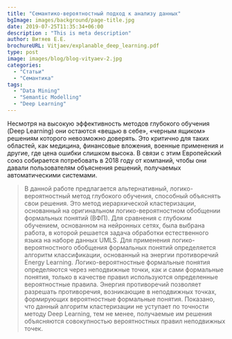 ```yaml
---
title: "Семантико-вероятностный подход к анализу данных"
bgImage: images/background/page-title.jpg
date: 2019-07-25T11:35:34+06:00
description : "This is meta description"
author: Витяев Е.Е.
brochureURL: Vitjaev/explanable_deep_learning.pdf
type: post
image: images/blog/blog-vityaev-2.jpg
categories: 
  - "Статьи"
  - "Семантика"
tags:
  - "Data Mining"
  - "Semantic Modelling"
  - "Deep Learning"  
---
```


Несмотря на высокую эффективность методов глубокого обучения (Deep Learning) они остаются «вещью в себе», «черным ящиком» решениям которого невозможно доверять. Это критично для таких областей, как медицина, финансовые вложения, военные применения и другие, где цена ошибки слишком высока. В связи с этим Европейский союз собирается потребовать в 2018 году от компаний, чтобы они давали пользователям объяснения решений, получаемых автоматическими системами.

>В данной работе предлагается альтернативный, логико-вероятностный метод глубокого обучения, способный объяснять свои решения. Это метод иерархической кластеризации, основанный на оригинальном логико-вероятностном обобщении формальных понятий (ВФП). Для сравнения с глубоким обучением, основанном на нейронных сетях, была выбрана работа, в которой решается задача обработки естественного языка на наборе данных UMLS. Для применения логико-вероятностного обобщения формальных понятий определяется алгоритм классификации, основанный на энергии противоречий Energy Learning. Логико-вероятностные формальные понятия определяются через неподвижные точки, как и сами формальные понятия, только в качестве правил используются определенные вероятностные правила. Энергия противоречий позволяет разрешать противоречия, возникающие в неподвижных точках, формирующих вероятностные формальные понятия. Показано, что данный алгоритм кластеризации не уступает по точности методу Deep Learning, тем не менее, получаемые им решения объясняются совокупностью вероятностных правил неподвижных точек.

 
